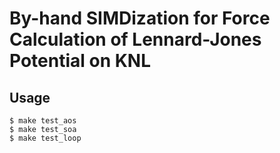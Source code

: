 # By-hand SIMDization for Force Calculation of Lennard-Jones Potential on KNL

## Usage 
    $ make test_aos
    $ make test_soa
    $ make test_loop
